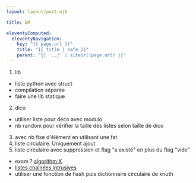 ```yaml
---
layout: layout/post.njk

title: DM

eleventyComputed:
  eleventyNavigation:
    key: "{{ page.url }}"
    title: "{{ title | safe }}"
    parent: "{{ '../' | siteUrl(page.url) }}"
---
```


1. lib
  - liste python avec struct
  - compilation séparée
  - faire une lib statique
2. dico
  - utiliser liste pour déco avec modulo
  - nb random pour vérifier la taille des listes selon taille de dico
3. avec nb fixe d'élément en utilisant une fat
4. liste circulaire. Uniquement ajout
5. liste circulaire avec suppression et flag "a existé" en plus du flag "vide"


- exam ? [algorithm X](https://en.wikipedia.org/wiki/Knuth%27s_Algorithm_X)
- [listes chaînées intrusives](https://www.data-structures-in-practice.com/intrusive-linked-lists/)
- utiliser une fonction de hash puis dictionnaire circulaire de knuth
